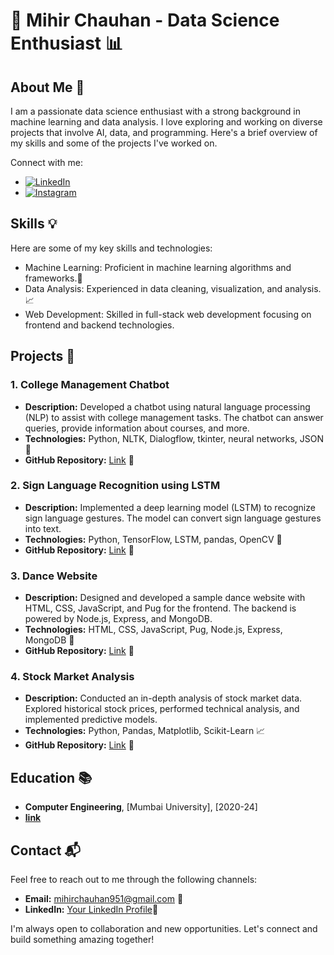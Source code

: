# 🚀 Mihir Chauhan - Data Science Enthusiast 📊

## About Me 👋
I am a passionate data science enthusiast with a strong background in machine learning and data analysis. I love exploring and working on diverse projects that involve AI, data, and programming. Here's a brief overview of my skills and some of the projects I've worked on.

Connect with me:
- [![LinkedIn](https://img.shields.io/badge/linkedin-%230077B5.svg?style=for-the-badge&logo=linkedin&logoColor=white)](https://www.linkedin.com/in/mihir-chauhan-017518208/)
- [![Instagram](https://img.shields.io/badge/Instagram-%23E4405F.svg?style=for-the-badge&logo=Instagram&logoColor=white)](https://www.instagram.com/_mihir__chauhan_/)

## Skills 💡
Here are some of my key skills and technologies:
- Machine Learning: Proficient in machine learning algorithms and frameworks.🤖
- Data Analysis: Experienced in data cleaning, visualization, and analysis.📈
- Web Development: Skilled in full-stack web development focusing on frontend and backend technologies.

## Projects 🚧

### 1. College Management Chatbot
- **Description:** Developed a chatbot using natural language processing (NLP) to assist with college management tasks. The chatbot can answer queries, provide information about courses, and more.
- **Technologies:** Python, NLTK, Dialogflow, tkinter, neural networks, JSON 🐍
- **GitHub Repository:** [Link](https://github.com/Mihirchauhan0709/chatbot-for-collage-management) 🔗

### 2. Sign Language Recognition using LSTM
- **Description:** Implemented a deep learning model (LSTM) to recognize sign language gestures. The model can convert sign language gestures into text.
- **Technologies:** Python, TensorFlow, LSTM, pandas, OpenCV 🧠
- **GitHub Repository:** [Link](https://github.com/Mihirchauhan0709/Sign-language-recognition) 🔗

### 3. Dance Website
- **Description:** Designed and developed a sample dance website with HTML, CSS, JavaScript, and Pug for the frontend. The backend is powered by Node.js, Express, and MongoDB.
- **Technologies:** HTML, CSS, JavaScript, Pug, Node.js, Express, MongoDB 💃
- **GitHub Repository:** [Link](https://github.com/Mihirchauhan0709/SampleDanceWebsite) 🔗

### 4. Stock Market Analysis
- **Description:** Conducted an in-depth analysis of stock market data. Explored historical stock prices, performed technical analysis, and implemented predictive models.
- **Technologies:** Python, Pandas, Matplotlib, Scikit-Learn 📈
- **GitHub Repository:** [Link](https://github.com/Mihirchauhan0709/Stock-Market-analysis) 🔗

## Education 📚
- **Computer Engineering**, [Mumbai University], [2020-24]
- **[link](https://googlecloud.qwiklabs.com/public_profiles/f4a0a0fd-5ea0-44d9-8734-b180faa9f1b9)**


## Contact 📬
Feel free to reach out to me through the following channels:
- **Email:** mihirchauhan951@gmail.com 📧
- **LinkedIn:** [Your LinkedIn Profile](https://www.linkedin.com/in/mihir-chauhan-017518208/)🔗

I'm always open to collaboration and new opportunities. Let's connect and build something amazing together!


<!--
**Mihirchauhan0709/Mihirchauhan0709** is a ✨ _special_ ✨ repository because its `README.md` (this file) appears on your GitHub profile.

Here are some ideas to get you started:

- 🔭 I’m currently working on ...
- 🌱 I’m currently learning ...
- 👯 I’m looking to collaborate on ...
- 🤔 I’m looking for help with ...
- 💬 Ask me about ...
- 📫 How to reach me: ...
- 😄 Pronouns: ...
- ⚡ Fun fact: ...
-->
